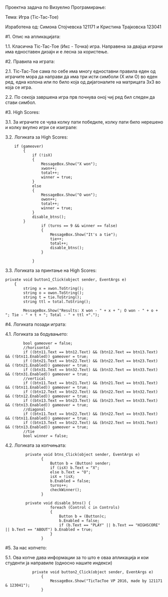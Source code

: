 Проектна задача по Визуелно Програмирање:

Тема: Игра (Tic-Tac-Toe)

Изработена од: Симона Стојчевска 121171 и Кристина Трајковска 123041

#1.	Опис на апликацијата: 

  1.1.	Класична Tic-Tac-Toe (Икс - Точка) игра.  Направена за двајца играчи има едноставен дизајн и е лесна за користење. 
 
#2.	Правила на играта:

  2.1.	Tic-Tac-Toe сама по себе има многу едноставни правила еден од играчите мора да направи да има три исти симболи (Х или О) во еден ред, една колона или по било која од дијагоналите на матрицата 3х3 во која се игра. 

  2.2. По секоја завршена игра прв почнува оној чиј ред бил следен да стави симбол.
  
#3.	High Scores:

3.1.	За играчите се чува колку пати победиле, колку пати било нерешено и колку вкупно игри се изиграле:
	
3.2. Логиката за High Scores:
					
		if (gameover)
            {
                if (!isX)
                {
                    MessageBox.Show("X won");
                    xwon++;
                    total++;
                    winner = true;
                }
                else
                {
                    MessageBox.Show("O won");
                    owon++;
                    total++;
                    winner = true;
                }
                disable_btns();
            }
                    if (turns == 9 && winner == false)
                    {
                        MessageBox.Show("It's a tie");
                        tie++;
                        total++;
                        disable_btns();
                    }

                }
                
  3.3. Логиката за принтање на High Scores:
  
    private void button1_Click(object sender, EventArgs e)
        {
            string x = xwon.ToString();
            string o = owon.ToString();
            string t = tie.ToString();
            string ttl = total.ToString();

            MessageBox.Show("Results: X won - " + x + "; O won - " + o + "; Tie - " + t + "; Total - " + ttl +".");

        

#4.	Логиката позади играта:

 4.1.	Логиката за бодувањето:
 
		    bool gameover = false;
            //horisontal
            if ((btn11.Text == btn12.Text) && (btn12.Text == btn13.Text) && (!btn11.Enabled)) gameover = true;
            if ((btn21.Text == btn22.Text) && (btn22.Text == btn23.Text) && (!btn21.Enabled)) gameover = true;
            if ((btn31.Text == btn32.Text) && (btn32.Text == btn33.Text) && (!btn31.Enabled)) gameover = true;
            //vertical
            if ((btn11.Text == btn21.Text) && (btn21.Text == btn31.Text) && (!btn11.Enabled)) gameover = true;
            if ((btn12.Text == btn22.Text) && (btn22.Text == btn32.Text) && (!btn12.Enabled)) gameover = true;
            if ((btn13.Text == btn23.Text) && (btn23.Text == btn33.Text) && (!btn13.Enabled)) gameover = true;
            //diagonal
            if ((btn11.Text == btn22.Text) && (btn22.Text == btn33.Text) && (!btn11.Enabled)) gameover = true;
            if ((btn13.Text == btn22.Text) && (btn22.Text == btn31.Text) && (!btn13.Enabled)) gameover = true;
            //tie
            bool winner = false;

 4.2. Логиката за копчињата:
 
			 private void btns_Click(object sender, EventArgs e)
			        {
			            Button b = (Button) sender;
			            if (isX) b.Text = "X";
			            else b.Text = "O";
			            isX = !isX;
			            b.Enabled = false;
			            turns++;
			            checkWinner();
			        }
			        
			 private void disable_btns() {
			            foreach (Control c in Controls)
			            {
			                Button b = (Button)c;
			                b.Enabled = false;
			                if (b.Text == "PLAY" || b.Text == "HIGHSCORE" || b.Text == "ABOUT") b.Enabled = true;
			            }
			        }
        
#5. За нас копчето:
	
5.1. Ова копче дава информации за то што е оваа апликација и кои студенти ја направиле (односно нашите индекси)
	
				private void button2_Click(object sender, EventArgs e)
			        {
			            MessageBox.Show("TicTacToe VP 2016, made by 121171 & 123041");
			        }

